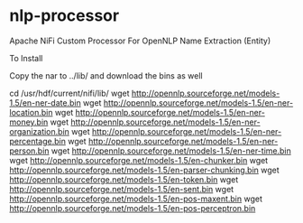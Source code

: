 # nlp-processor 
Apache NiFi Custom Processor For OpenNLP Name Extraction (Entity)

To Install

Copy the nar to ../lib/ and download the bins as well

cd /usr/hdf/current/nifi/lib/
wget http://opennlp.sourceforge.net/models-1.5/en-ner-date.bin
wget http://opennlp.sourceforge.net/models-1.5/en-ner-location.bin
wget http://opennlp.sourceforge.net/models-1.5/en-ner-money.bin
wget http://opennlp.sourceforge.net/models-1.5/en-ner-organization.bin
wget http://opennlp.sourceforge.net/models-1.5/en-ner-percentage.bin
wget http://opennlp.sourceforge.net/models-1.5/en-ner-person.bin
wget http://opennlp.sourceforge.net/models-1.5/en-ner-time.bin
wget http://opennlp.sourceforge.net/models-1.5/en-chunker.bin
wget http://opennlp.sourceforge.net/models-1.5/en-parser-chunking.bin
wget http://opennlp.sourceforge.net/models-1.5/en-token.bin
wget http://opennlp.sourceforge.net/models-1.5/en-sent.bin
wget http://opennlp.sourceforge.net/models-1.5/en-pos-maxent.bin
wget http://opennlp.sourceforge.net/models-1.5/en-pos-perceptron.bin

